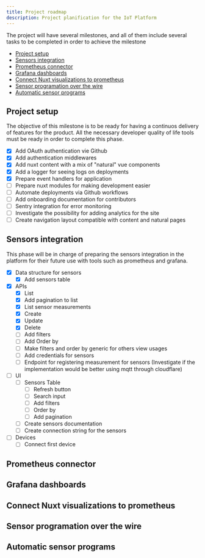 ```yaml
---
title: Project roadmap
description: Project planification for the IoT Platform
---
```


The project will have several milestones, and all of them include several tasks to be completed in order to achieve the milestone

- [Project setup](#project-setup)
- [Sensors integration](#sensors-integration)
- [Prometheus connector](#prometheus-connector)
- [Grafana dashboards](#grafana-dashboards)
- [Connect Nuxt visualizations to prometheus](#connect-nuxt-visualizations-to-prometheus)
- [Sensor programation over the wire](#sensor-programation-over-the-wire)
- [Automatic sensor programs](#automatic-sensor-programs)

## Project setup
The objective of this milestone is to be ready for having a continuos delivery of features for the product. All the necessary developer quality of life tools must be ready in order to complete this phase.


- [X] Add OAuth authentication vie Github
- [X] Add authentication middlewares
- [X] Add nuxt content with a mix of "natural" vue components
- [X] Add a logger for seeing logs on deployments
- [X] Prepare event handlers for application
- [ ] Prepare nuxt modules for making development easier
- [ ] Automate deployments via Github workflows
- [ ] Add onboarding documentation for contributors
- [ ] Sentry integration for error monitoring
- [ ] Investigate the possibility for adding analytics for the site
- [ ] Create navigation layout compatible with content and natural pages

## Sensors integration
This phase will be in charge of preparing the sensors integration in the platform for their future use with tools such as prometheus and grafana.

- [X] Data structure for sensors
    - [X] Add sensors table
- [X] APIs
    - [X] List
    - [X] Add pagination to list
    - [X] List sensor measurements
    - [X] Create
    - [X] Update
    - [X] Delete
    - [ ] Add filters
    - [ ] Add Order by
    - [ ] Make filters and order by generic for others view usages
    - [ ] Add credentials for sensors
    - [ ] Endpoint for registering measurement for sensors (Investigate if the implementation would be better using mqtt through cloudflare)
- [ ] UI
    - [ ] Sensors Table
        - [ ] Refresh button
        - [ ] Search input
        - [ ] Add filters
        - [ ] Order by
        - [ ] Add pagination
    - [ ] Create sensors documentation
    - [ ] Create connection string for the sensors

- [ ] Devices
    - [ ] Connect first device

## Prometheus connector

## Grafana dashboards

## Connect Nuxt visualizations to prometheus

## Sensor programation over the wire

## Automatic sensor programs
